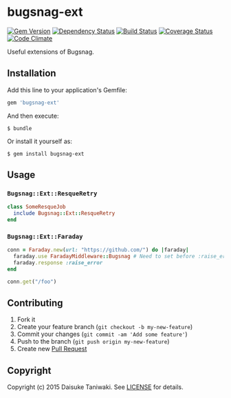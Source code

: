# bugsnag-ext

[![Gem Version][gem-image]][gem-link]
[![Dependency Status][deps-image]][deps-link]
[![Build Status][build-image]][build-link]
[![Coverage Status][cov-image]][cov-link]
[![Code Climate][gpa-image]][gpa-link]

Useful extensions of Bugsnag.

## Installation

Add this line to your application's Gemfile:

```ruby
gem 'bugsnag-ext'
```

And then execute:

    $ bundle

Or install it yourself as:

    $ gem install bugsnag-ext

## Usage

### `Bugsnag::Ext::ResqueRetry`

```ruby
class SomeResqueJob
  include Bugsnag::Ext::ResqueRetry
end
```

### `Bugsnag::Ext::Faraday`

```ruby
conn = Faraday.new(url: "https://github.com/") do |faraday|
  faraday.use FaradayMiddleware::Bugsnag # Need to set before :raise_error
  faraday.response :raise_error
end

conn.get("/foo")
```

## Contributing

1. Fork it
2. Create your feature branch (`git checkout -b my-new-feature`)
3. Commit your changes (`git commit -am 'Add some feature'`)
4. Push to the branch (`git push origin my-new-feature`)
5. Create new [Pull Request](../../pull/new/master)

## Copyright

Copyright (c) 2015 Daisuke Taniwaki. See [LICENSE](LICENSE) for details.

[gem-image]:   https://badge.fury.io/rb/bugsnag-ext.svg
[gem-link]:    http://badge.fury.io/rb/bugsnag-ext
[build-image]: https://secure.travis-ci.org/dtaniwaki/bugsnag-ruby-ext.png
[build-link]:  http://travis-ci.org/dtaniwaki/bugsnag-ruby-ext
[deps-image]:  https://gemnasium.com/dtaniwaki/bugsnag-ruby-ext.svg
[deps-link]:   https://gemnasium.com/dtaniwaki/bugsnag-ruby-ext
[cov-image]:   https://coveralls.io/repos/dtaniwaki/bugsnag-ruby-ext/badge.png
[cov-link]:    https://coveralls.io/r/dtaniwaki/bugsnag-ruby-ext
[gpa-image]:   https://codeclimate.com/github/dtaniwaki/bugsnag-ruby-ext.png
[gpa-link]:    https://codeclimate.com/github/dtaniwaki/bugsnag-ruby-ext

